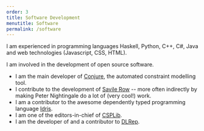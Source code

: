 ```yaml
---
order: 3
title: Software Development
menutitle: Software
permalink: /software
---
```


I am experienced in programming languages Haskell, Python, C++, C#, Java and web technologies (Javascript, CSS, HTML).

I am involved in the development of open source software.

- I am the main developer of [Conjure](http://www.github.com/conjure-cp), the automated constraint modelling tool.
- I contribute to the development of [Savile Row](http://savilerow.cs.st-andrews.ac.uk) -- more often indirectly by making Peter Nightingale do a lot of (very cool!) work.
- I am a contributor to the awesome dependently typed programming language [Idris](http://github.com/idris-lang/Idris-dev).
- I am one of the editors-in-chief of [CSPLib](http://github.com/csplib/csplib).
- I am the developer of and a contributor to [DLRep](http://github.com/dlrep/dlrep).


